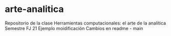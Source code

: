 # arte-analitica
Repositorio de la clase Herramientas computacionales: el arte de la analítica  Semestre FJ 21
Ejemplo moidificación
Cambios en readme - main
